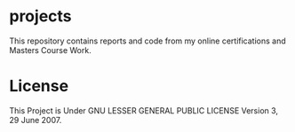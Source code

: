 # projects
This repository contains reports and code from my online certifications and Masters Course Work.

# License
This Project is Under GNU LESSER GENERAL PUBLIC LICENSE Version 3, 29 June 2007.
